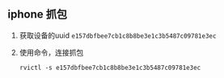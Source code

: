 ## iphone 抓包
1. 获取设备的uuid `e157dbfbee7cb1c8b8be3e1c3b5487c09781e3ec`
2. 使用命令，连接抓包

    ```
    rvictl -s e157dbfbee7cb1c8b8be3e1c3b5487c09781e3ec
    ```
